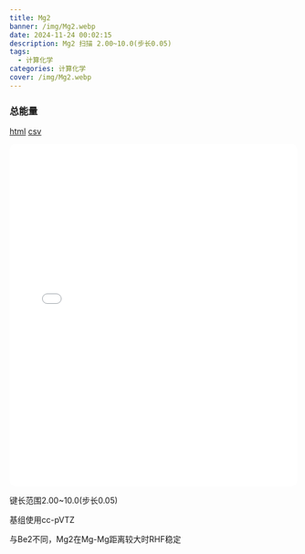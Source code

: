 ```yaml
---
title: Mg2
banner: /img/Mg2.webp
date: 2024-11-24 00:02:15
description: Mg2 扫描 2.00~10.0(步长0.05)
tags:
  - 计算化学
categories: 计算化学
cover: /img/Mg2.webp
---
```



### 总能量

[html](/data/Mg2.html) [csv](/data/Mg2.csv)

<iframe src="/data/Mg2.html" style="width: 100%; height: 600px; border: none; border-radius: 10px;"></iframe>


键长范围2.00~10.0(步长0.05)

基组使用cc-pVTZ

与Be2不同，Mg2在Mg-Mg距离较大时RHF稳定
